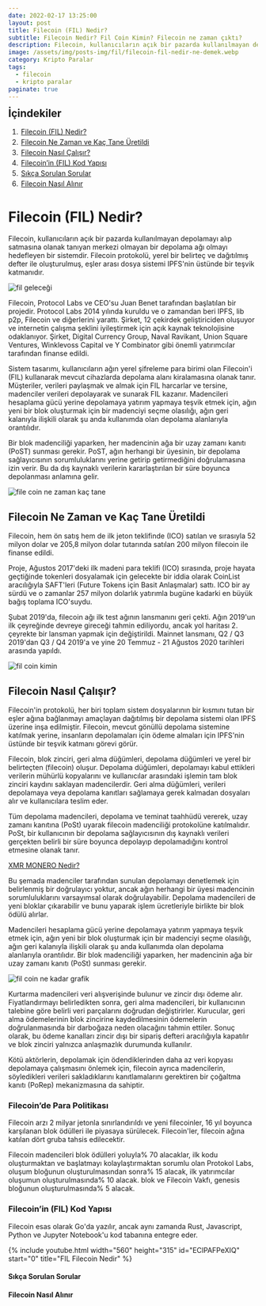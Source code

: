 ```yaml
---
date: 2022-02-17 13:25:00
layout: post
title: Filecoin (FIL) Nedir?
subtitle: Filecoin Nedir? Fil Coin Kimin? Filecoin ne zaman çıktı?
description: Filecoin, kullanıcıların açık bir pazarda kullanılmayan depolamayı alıp satmasına olanak tanıyan merkezi olmayan bir depolama ağı olmayı hedefleyen bir sistemdir.
image: /assets/img/posts-img/fil/filecoin-fil-nedir-ne-demek.webp
category: Kripto Paralar
tags:
  - filecoin
  - kripto paralar
paginate: true
---
```

<b style="text-align:center; font-size: 150%;">İçindekiler</b>
<ol style="margin: 0;">
	<li style="padding: 2px;"><a href="#1">Filecoin (FIL) Nedir?</a></li>
	<li style="padding: 2px;"><a href="#2">Filecoin Ne Zaman ve Kaç Tane Üretildi</a></li>
	<li style="padding: 2px;"><a href="#3">Filecoin Nasıl Çalışır?</a></li>
	<li style="padding: 2px;"><a href="#4">Filecoin’in (FIL) Kod Yapısı</a></li>
	<li style="padding: 2px;"><a href="#5">Sıkça Sorulan Sorular</a></li>
	<li style="padding: 2px;"><a href="#6">Filecoin Nasıl Alınır</a></li>
</ol>
<h1 id="1">Filecoin (FIL) Nedir?</h1>
<p>
Filecoin, kullanıcıların açık bir pazarda kullanılmayan depolamayı alıp
satmasına olanak tanıyan merkezi olmayan bir depolama ağı olmayı hedefleyen bir
sistemdir. Filecoin protokolü, yerel bir belirteç ve dağıtılmış defter ile
oluşturulmuş, eşler arası dosya sistemi IPFS'nin üstünde bir teşvik katmanıdır.
</p>
<picture>
  <source media="(min-width: 650px" srcset="/assets/img/posts-img/fil/fil-coin.webp">
  <img src="/assets/img/posts-img/fil/to-moon.webp" alt="fil geleceği" style="width:auto;">
</picture>
<p>
Filecoin, Protocol Labs ve CEO'su Juan Benet tarafından başlatılan bir projedir.
Protocol Labs 2014 yılında kuruldu ve o zamandan beri IPFS, lib p2p, Filecoin ve
diğerlerini yarattı. Şirket, 12 çekirdek geliştiriciden oluşuyor ve internetin
çalışma şeklini iyileştirmek için açık kaynak teknolojisine odaklanıyor. Şirket,
Digital Currency Group, Naval Ravikant, Union Square Ventures, Winklevoss
Capital ve Y Combinator gibi önemli yatırımcılar tarafından finanse edildi.
</p>
<p>
Sistem tasarımı, kullanıcıların ağın yerel şifreleme para birimi olan Filecoin'i
(FIL) kullanarak mevcut cihazlarda depolama alanı kiralamasına olanak tanır.
Müşteriler, verileri paylaşmak ve almak için FIL harcarlar ve tersine,
madenciler verileri depolayarak ve sunarak FIL kazanır. Madencileri hesaplama
gücü yerine depolamaya yatırım yapmaya teşvik etmek için, ağın yeni bir blok
oluşturmak için bir madenciyi seçme olasılığı, ağın geri kalanıyla ilişkili
olarak şu anda kullanımda olan depolama alanlarıyla orantılıdır.
</p>
<p>
Bir blok madenciliği yaparken, her madencinin ağa bir uzay zamanı kanıtı (PoST)
sunması gerekir. PoST, ağın herhangi bir üyesinin, bir depolama sağlayıcısının
sorumluluklarını yerine getirip getirmediğini doğrulamasına izin verir. Bu da
dış kaynaklı verilerin kararlaştırılan bir süre boyunca depolanması anlamına
gelir.
</p>
<picture>
  <source media="(min-width: 650px" srcset="/assets/img/posts-img/fil/nedir-coin.webp">
  <img src="/assets/img/posts-img/fil/köpekli-para.webp" alt="file coin ne zaman kaç tane" style="width:auto;">
</picture>
<h2 id="2">Filecoin Ne Zaman ve Kaç Tane Üretildi</h2>
<p>
Filecoin, hem ön satış hem de ilk jeton teklifinde (ICO) satılan ve sırasıyla 52
milyon dolar ve 205,8 milyon dolar tutarında satılan 200 milyon filecoin ile
finanse edildi.
</p>
<p>
Proje, Ağustos 2017'deki ilk madeni para teklifi (ICO) sırasında, proje hayata
geçtiğinde tokenleri dosyalamak için gelecekte bir iddia olarak CoinList
aracılığıyla SAFT'leri (Future Tokens için Basit Anlaşmalar) sattı. ICO bir ay
sürdü ve o zamanlar 257 milyon dolarlık yatırımla bugüne kadarki en büyük bağış
toplama ICO'suydu.
</p>
<p>
Şubat 2019'da, filecoin ağı ilk test ağının lansmanını geri çekti. Ağın 2019'un
ilk çeyreğinde devreye gireceği tahmin ediliyordu, ancak yol haritası 2.
çeyrekte bir lansman yapmak için değiştirildi. Mainnet lansmanı, Q2 / Q3
2019'dan Q3 / Q4 2019'a ve yine 20 Temmuz - 21 Ağustos 2020 tarihleri arasında
yapıldı.
</p>
<picture>
  <source media="(min-width: 650px" srcset="/assets/img/posts-img/fil/filecoin-fil-coin-kimin.webp">
  <img src="/assets/img/posts-img/fil/fil-coin-ne.webp" alt="fil coin kimin" style="width:auto;">
</picture>
<h2 id="3">Filecoin Nasıl Çalışır?</h2>
<p>
Filecoin'in protokolü, her biri toplam sistem dosyalarının bir kısmını tutan bir
eşler ağına bağlanmayı amaçlayan dağıtılmış bir depolama sistemi olan IPFS
üzerine inşa edilmiştir. Filecoin, mevcut gönüllü depolama sistemine katılmak
yerine, insanların depolamaları için ödeme almaları için IPFS'nin üstünde bir
teşvik katmanı görevi görür.
</p>
<p>
Filecoin, blok zinciri, geri alma düğümleri, depolama düğümleri ve yerel bir
belirteçten (filecoin) oluşur. Depolama düğümleri, depolamayı kabul ettikleri
verilerin mühürlü kopyalarını ve kullanıcılar arasındaki işlemin tam blok
zinciri kaydını saklayan madencilerdir. Geri alma düğümleri, verileri depolamaya
veya depolama kanıtları sağlamaya gerek kalmadan dosyaları alır ve kullanıcılara
teslim eder.
</p>
<p>
Tüm depolama madencileri, depolama ve teminat taahhüdü vererek, uzay zamanı
kanıtına (PoSt) uyarak filecoin madenciliği protokolüne katılmalıdır. PoSt, bir
kullanıcının bir depolama sağlayıcısının dış kaynaklı verileri gerçekten belirli
bir süre boyunca depolayıp depolamadığını kontrol etmesine olanak tanır.
</p>
<a href="https://kripto.istanbul/monero-xmr-nedir/" title="XMR MONERO Nedir?" target="_blank">XMR MONERO Nedir?</a>
<p>
Bu şemada madenciler tarafından sunulan depolamayı denetlemek için belirlenmiş
bir doğrulayıcı yoktur, ancak ağın herhangi bir üyesi madencinin
sorumluluklarını varsayımsal olarak doğrulayabilir. Depolama madencileri de yeni
bloklar çıkarabilir ve bunu yaparak işlem ücretleriyle birlikte bir blok ödülü
alırlar.
</p>
<p>
Madencileri hesaplama gücü yerine depolamaya yatırım yapmaya teşvik etmek için,
ağın yeni bir blok oluşturmak için bir madenciyi seçme olasılığı, ağın geri
kalanıyla ilişkili olarak şu anda kullanımda olan depolama alanlarıyla
orantılıdır. Bir blok madenciliği yaparken, her madencinin ağa bir uzay zamanı
kanıtı (PoSt) sunması gerekir.
</p>
<picture>
  <source media="(min-width: 650px" srcset="/assets/img/posts-img/fil/filecoin-agi.webp">
  <img src="/assets/img/posts-img/fil/grafik.webp" alt="fil coin ne kadar grafik" style="width:auto;">
</picture>
<p>
Kurtarma madencileri veri alışverişinde bulunur ve zincir dışı ödeme alır.
Fiyatlandırmayı belirledikten sonra, geri alma madencileri, bir kullanıcının
talebine göre belirli veri parçalarını doğrudan değiştirirler. Kurucular, geri
alma ödemelerinin blok zincirine kaydedilmesinin ödemelerin doğrulanmasında bir
darboğaza neden olacağını tahmin ettiler. Sonuç olarak, bu ödeme kanalları
zincir dışı bir sipariş defteri aracılığıyla kapatılır ve blok zinciri yalnızca
anlaşmazlık durumunda kullanılır.
</p>
<p>
Kötü aktörlerin, depolamak için ödendiklerinden daha az veri kopyası depolamaya
çalışmasını önlemek için, filecoin ayrıca madencilerin, söyledikleri verileri
sakladıklarını kanıtlamalarını gerektiren bir çoğaltma kanıtı (PoRep)
mekanizmasına da sahiptir.
</p>
<h3>Filecoin’de Para Politikası</h3>
<p>
Filecoin arzı 2 milyar jetonla sınırlandırıldı ve yeni filecoinler, 16 yıl
boyunca karşılanan blok ödülleri ile piyasaya sürülecek. Filecoin'ler, filecoin
ağına katılan dört gruba tahsis edilecektir.
</p>
<p>
Filecoin madencileri blok ödülleri yoluyla% 70 alacaklar, ilk kodu oluşturmaktan
ve başlatmayı kolaylaştırmaktan sorumlu olan Protokol Labs, oluşum bloğunun
oluşturulmasından sonra% 15 alacak, ilk yatırımcılar oluşumun oluşturulmasında%
10 alacak. blok ve Filecoin Vakfı, genesis bloğunun oluşturulmasında% 5 alacak.
</p>
<h3 id="4">Filecoin’in (FIL) Kod Yapısı</h3>
<p>
Filecoin esas olarak Go'da yazılır, ancak aynı zamanda Rust, Javascript, Python
ve Jupyter Notebook'u kod tabanına entegre eder.
</p>
{% include youtube.html width="560" height="315" id="EClPAFPeXIQ" start="0" title="FIL Filecoin Nedir" %}
<h4 id="5">Sıkça Sorulan Sorular</h4>

<h4 id="6">Filecoin Nasıl Alınır</h4>
